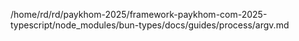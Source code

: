 /home/rd/rd/paykhom-2025/framework-paykhom-com-2025-typescript/node_modules/bun-types/docs/guides/process/argv.md